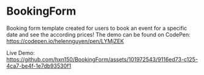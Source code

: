 # BookingForm

Booking form template created for users to book an event for a specific date and see the according prices!
The demo can be found on CodePen: https://codepen.io/helennguyen/pen/LYMjZEK 

Live Demo: 
https://github.com/hxn150/BookingForm/assets/101972543/9116ed73-c125-4ca7-be4f-1e7db93530f1


